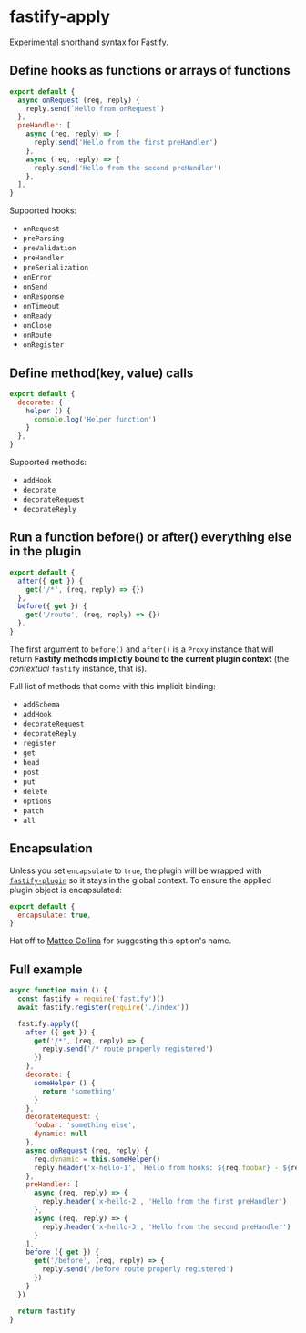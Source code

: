 # fastify-apply

Experimental shorthand syntax for Fastify.

## Define hooks as functions or arrays of functions

```js
export default {
  async onRequest (req, reply) {
    reply.send(`Hello from onRequest`)
  },
  preHandler: [
    async (req, reply) => {
      reply.send('Hello from the first preHandler')
    },
    async (req, reply) => {
      reply.send('Hello from the second preHandler')
    },
  ],
}
```

Supported hooks:

- `onRequest`
- `preParsing`
- `preValidation`
- `preHandler`
- `preSerialization`
- `onError`
- `onSend`
- `onResponse`
- `onTimeout`
- `onReady`
- `onClose`
- `onRoute`
- `onRegister`

## Define method(key, value) calls

```js
export default {
  decorate: {
    helper () {
      console.log('Helper function')
    }
  },
}
```

Supported methods:

- `addHook`
- `decorate`
- `decorateRequest`
- `decorateReply`

## Run a function before() or after() everything else in the plugin

```js
export default {
  after({ get }) {
    get('/*', (req, reply) => {})
  },
  before({ get }) {
    get('/route', (req, reply) => {})
  },
}
```

The first argument to `before()` and `after()` is a `Proxy` instance
that will return **Fastify methods implictly bound to the current plugin
context** (the _contextual_ `fastify` instance, that is).

Full list of methods that come with this implicit binding: 

- `addSchema`
- `addHook`
- `decorateRequest`
- `decorateReply`
- `register`
- `get`
- `head`
- `post`
- `put`
- `delete`
- `options`
- `patch`
- `all`

## Encapsulation

Unless you set `encapsulate` to `true`, the plugin will be wrapped with [`fastify-plugin`](https://github.com/fastify/fastify-plugin) so it stays in the global context. To ensure the applied plugin object is encapsulated:

```js
export default {
  encapsulate: true,
}
```

Hat off to [Matteo Collina](https://twitter.com/matteocollina) for suggesting this option's name.

## Full example

```js
async function main () {
  const fastify = require('fastify')()
  await fastify.register(require('./index'))

  fastify.apply({
    after ({ get }) {
      get('/*', (req, reply) => {
        reply.send('/* route properly registered')
      })
    },
    decorate: {
      someHelper () {
        return 'something'
      }
    },
    decorateRequest: {
      foobar: 'something else',
      dynamic: null
    },
    async onRequest (req, reply) {
      req.dynamic = this.someHelper()
      reply.header('x-hello-1', `Hello from hooks: ${req.foobar} - ${req.dynamic}`)
    },
    preHandler: [
      async (req, reply) => {
        reply.header('x-hello-2', 'Hello from the first preHandler')
      },
      async (req, reply) => {
        reply.header('x-hello-3', 'Hello from the second preHandler')
      }
    ],
    before ({ get }) {
      get('/before', (req, reply) => {
        reply.send('/before route properly registered')
      })
    }
  })

  return fastify
}
```
